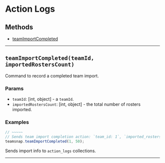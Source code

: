 # Action Logs

## Methods

- [teamImportCompleted](#teamImportCompleted)

---
<a id="teamImportCompleted"></a>
## `teamImportCompleted(teamId, importedRostersCount)`
Command to record a completed team import.

### Params
* `teamId`: [int, object] - a `teamId`.
* `importedRostersCount`: [int, object] - the total number of rosters imported.

### Examples
```javascript
// ~~~~~
// Sends team import completion action: `team_id: 1`, `imported_rosters_count: 50`
teamsnap.teamImportCompleted(1, 50);
```

Sends import info to `action_logs` collections.

---

